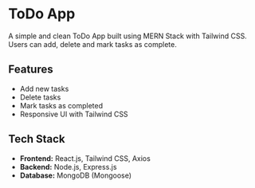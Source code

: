 # ToDo App 
A simple and clean ToDo App built using MERN Stack with Tailwind CSS. Users can add, delete and mark tasks as complete.

## Features
- Add new tasks
- Delete tasks
- Mark tasks as completed
- Responsive UI with Tailwind CSS

## Tech Stack 
- **Frontend:** React.js, Tailwind CSS, Axios
- **Backend:** Node.js, Express.js
-  **Database:** MongoDB (Mongoose)
